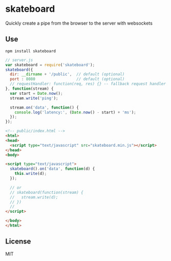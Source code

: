 # skateboard

Quickly create a pipe from the browser to the server with websockets

## Use

`npm install skateboard`


```javascript
// server.js
var skateboard = require('skateboard');
skateboard({
  dir: __dirname + '/public',  // default (optional)
  port : 8080                  // default (optional)
  // requestHandler: function(req, res) {} -- fallback request handler
}, function(stream) {
  var start = Date.now();
  stream.write('ping');

  stream.on('data', function() {
    console.log('latency:', (Date.now() - start) + 'ms');
  });
});

```

```html
<!-- public/index.html -->
<html>
<head>
  <script type="text/javascript" src="skateboard.min.js"></script>
</head>
<body>

<script type="text/javascript">
  skateboard().on('data', function(d) {
    this.write(d);
  });

  // or
  // skateboard(function(stream) {
  //   stream.write(d);
  // })
  // 
</script>

</body>
</html>

```

## License

MIT
